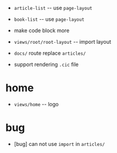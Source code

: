 - `article-list` -- use `page-layout`
- `book-list` -- use `page-layout`

- make code block more

- `views/root/root-layout` -- import layout

- `docs/` route replace `articles/`

- support rendering `.cic` file

# home

- `views/home` -- logo

# bug

- [bug] can not use `import` in `articles/`

